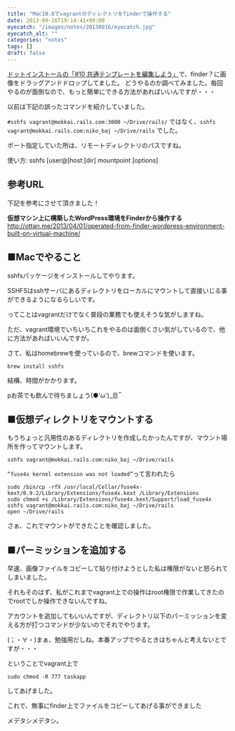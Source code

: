 ```yaml
---
title: "Mac10.8でvagrantのディレクトリをfinderで操作する"
date: 2013-09-16T19:14:41+09:00
eyecatch: "/images/notes/20130916/eyecatch.jpg"
eyecatch_alt: ""
categories: "notes"
tags: []
draft: false
---
```


<a href="http://dotinstall.com/lessons/basic_rails_v2/24910">ドットインストールの「#10 共通テンプレートを編集しよう」</a>で、finder？に画像をドラッグアンドドロップしてました。
どうやるのか調べてみました。毎回やるのが面倒なので、もっと簡単にできる方法があればいいんですが・・・

<p>以前は下記の誤ったコマンドを紹介していました。</p>

<p><code>#sshfs vagrant@mokkai.rails.com:3000 ~/Drive/rails/</code> ではなく、<code>sshfs vagrant@mokkai.rails.com:niko_baj ~/Drive/rails</code> でした。</p>

<p>ポート指定していた所は、リモートディレクトリのパスですね。</p>

<p>使い方: sshfs [user@]host:[dir] mountpoint [options]</p>

<section>
<h2>参考URL</h2>
下記を参考にさせて頂きました！

<strong>仮想マシン上に構築したWordPress環境をFinderから操作する</strong>
<a href="http://ottan.me/2013/04/01/operated-from-finder-wordpress-environment-built-on-virtual-machine/">http://ottan.me/2013/04/01/operated-from-finder-wordpress-environment-built-on-virtual-machine/</a>
</section>


<section>
<h2>■Macでやること</h2>
<p>sshfsパッケージをインストールしてやります。</p>

<p>SSHFSはsshサーバにあるディレクトリをローカルにマウントして直接いじる事ができるようになるらしいです。</p>

<p>ってことはvagrantだけでなく普段の業務でも使えそうな気がしますね。</p>

<p>ただ、vagrant環境でいちいちこれをやるのは面倒くさい気がしているので、他に方法があればいいんですが。</p>

<p>さて、私はhomebrewを使っているので、brewコマンドを使います。</p>

<pre><code>brew install sshfs</code></pre>

<p>結構、時間がかかります。</p>

pお茶でも飲んで待ちましょう(●'ω')_旦‾
</section>


<section>
<h2>■仮想ディレクトリをマウントする</h2>
もうちょっと汎用性のあるディレクトリを作成したかったんですが、マウント場所を作ってマウントします。

<pre><code>sshfs vagrant@mokkai.rails.com:niko_baj ~/Drive/rails</code></pre>


`“fuse4x kernel extension was not loaded”`って言われたら

<pre><code>sudo /bin/cp -rfX /usr/local/Cellar/fuse4x-kext/0.9.2/Library/Extensions/fuse4x.kext /Library/Extensions
sudo chmod +s /Library/Extensions/fuse4x.kext/Support/load_fuse4x
sshfs vagrant@mokkai.rails.com:niko_baj ~/Drive/rails
open ~/Drive/rails</code></pre>


さぁ、これでマウントができたことを確認しました。
</section>


<section>
<h2>■パーミッションを追加する</h2>

<p>早速、画像ファイルをコピーして貼り付けようとした私は権限がないと怒られてしまいました。</p>

<p>それもそのはず、私がこれまでvagrant上での操作はroot権限で作業してきたのでrootでしか操作できないんですね。</p>

<p>アカウントを追加してもいいんですが、ディレクトリ以下のパーミッションを変える方が打つコマンドが少ないのでそれでやります。</p>

<p>(；・∀・)まぁ、勉強用だしね。本番アップでやるときはちゃんと考えないとですが・・・</p>

<p>ということでvagrant上で</p>

<pre><code>sudo chmod -R 777 taskapp</code></pre>

してあげました。

これで、無事にfinder上でファイルをコピーしてあげる事ができました

メデタシメデタシ。
</section>